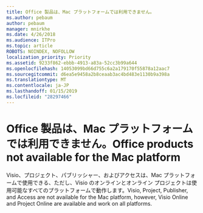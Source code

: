 ```yaml
---
title: Office 製品は、Mac プラットフォームでは利用できません。
ms.author: pebaum
author: pebaum
manager: mnirkhe
ms.date: 4/26/2018
ms.audience: ITPro
ms.topic: article
ROBOTS: NOINDEX, NOFOLLOW
localization_priority: Priority
ms.assetid: 9233f862-ebbb-4913-a83a-52cc3b99a644
ms.openlocfilehash: 14053099bd66d755c6a2a179170f55878a12aac7
ms.sourcegitcommit: d6ea5e9458a2b8ceaab3ac4bd483e1130b9a398a
ms.translationtype: MT
ms.contentlocale: ja-JP
ms.lasthandoff: 01/15/2019
ms.locfileid: "28297466"
---
```

# <a name="office-products-not-available-for-the-mac-platform"></a><span data-ttu-id="5993f-102">Office 製品は、Mac プラットフォームでは利用できません。</span><span class="sxs-lookup"><span data-stu-id="5993f-102">Office products not available for the Mac platform</span></span>

<span data-ttu-id="5993f-103">Visio、プロジェクト、パブリッシャー、およびアクセスは、Mac プラットフォームで使用できる、ただし、Visio のオンラインとオンライン プロジェクトは使用可能なすべてのプラットフォームで動作します。</span><span class="sxs-lookup"><span data-stu-id="5993f-103">Visio, Project, Publisher, and Access are not available for the Mac platform, however, Visio Online and Project Online are available and work on all platforms.</span></span>
  


